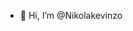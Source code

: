 - 👋 Hi, I’m @Nikolakevinzo
<!---
Nikolakevinzo/Nikolakevinzo is a ✨ special ✨ repository because its `README.md` (this file) appears on your GitHub profile.
You can click the Preview link to take a look at your changes.
--->
